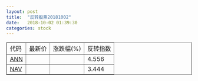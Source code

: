 ```yaml
---
layout: post
title:  "反转股票20181002"
date:   2018-10-02 01:39:30
categories: stock
---
```


<script type="text/javascript">
var stockList = []
stockList.push('gb_ann');
stockList.push('gb_nav');
</script>

<table border="1">
 <tr>
 <td>代码</td>
  <td>最新价</td>
  <td>涨跌幅(%)</td>
 <td>反转指数</td>
</tr>
  <tr id="ann"><td><a href="http://stock.finance.sina.com.cn/usstock/quotes/ANN.html" target="_blank">ANN</a></td><td></td><td></td><td>4.556</td></tr>
  <tr id="nav"><td><a href="http://stock.finance.sina.com.cn/usstock/quotes/NAV.html" target="_blank">NAV</a></td><td></td><td></td><td>3.444</td></tr>
</table>

